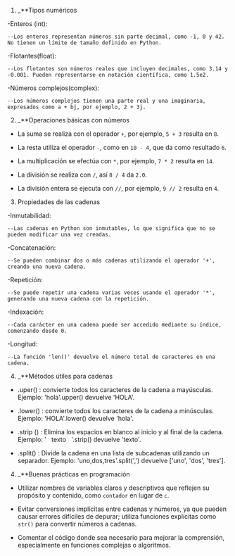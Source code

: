 
1) _**Tipos numéricos

-Enteros (int):

    --Los enteros representan números sin parte decimal, como -1, 0 y 42. No tienen un límite de tamaño definido en Python.

-Flotantes(float):

    --Los flotantes son números reales que incluyen decimales, como 3.14 y -0.001. Pueden representarse en notación científica, como 1.5e2.

-Números complejos(complex):

    --Los números complejos tienen una parte real y una imaginaria, expresados como a + bj, por ejemplo, 2 + 3j.


2) _**Operaciones básicas con números

- La suma se realiza con el operador `+`, por ejemplo, `5 + 3` resulta en `8`.
    
- La resta utiliza el operador `-`, como en `10 - 4`, que da como resultado `6`.
    
- La multiplicación se efectúa con `*`, por ejemplo, `7 * 2` resulta en `14`.
    
- La división se realiza con `/`, así `8 / 4` da `2.0`.
    
- La división entera se ejecuta con `//`, por ejemplo, `9 // 2` resulta en `4`.


3) Propiedades de las cadenas

-Inmutabilidad:

    --Las cadenas en Python son inmutables, lo que significa que no se pueden modificar una vez creadas.

-Concatenación:

    --Se pueden combinar dos o más cadenas utilizando el operador '+', creando una nueva cadena.

-Repetición:

    --Se puede repetir una cadena varias veces usando el operador '*', generando una nueva cadena con la repetición.

-Indexación:

    --Cada carácter en una cadena puede ser accedido mediante su índice, comenzando desde 0.

-Longitud:

    --La función 'len()' devuelve el número total de caracteres en una cadena.



4) _**Métodos útiles para cadenas

- .uper() : convierte todos los caracteres de la cadena a mayúsculas. Ejemplo: 'hola'.upper() devuelve 'HOLA'.

- .lower() :  convierte todos los caracteres de la cadena a minúsculas. Ejemplo: 'HOLA'.lower() devuelve 'hola'.

- .strip () : Elimina los espacios en blanco al inicio y al final de la cadena. Ejemplo: '   texto   '.strip() devuelve 'texto'.

- .split() : Divide la cadena en una lista de subcadenas utilizando un separador. Ejemplo: 'uno,dos,tres'.split(',') devuelve ['uno', 'dos', 'tres'].


4) _**Buenas prácticas en programación

- Utilizar nombres de variables claros y descriptivos que reflejen su propósito y contenido, como `contador` en lugar de `c`.
    
- Evitar conversiones implícitas entre cadenas y números, ya que pueden causar errores difíciles de depurar; utiliza funciones explícitas como `str()` para convertir números a cadenas.
    
- Comentar el código donde sea necesario para mejorar la comprensión, especialmente en funciones complejas o algoritmos.
    




